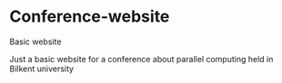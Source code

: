 # Conference-website
Basic website

Just a basic website for a conference about parallel computing held in Bilkent university
